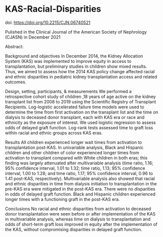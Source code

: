 # KAS-Racial-Disparities

doi: https://doi.org/10.2215/CJN.06740521

Pulished in the Clinical Journal of the American Society of Nephrology (CJASN) in December 2021

Abstract: 

Background and objectives In December 2014, the Kidney Allocation System (KAS) was implemented to improve
equity in access to transplantation, but preliminary studies in children show mixed results. Thus, we aimed to
assess how the 2014 KAS policy change affected racial and ethnic disparities in pediatric kidney transplantation
access and related outcomes.

Design, setting, participants, & measurements We performed a retrospective cohort study of children ,18 years
of age active on the kidney transplant list from 2008 to 2019 using the Scientific Registry of Transplant Recipients.
Log-logistic accelerated failure time models were used to determine the time from first activation on the
transplant list and the time on dialysis to deceased donor transplant, each with KAS era or race and ethnicity as
the exposure of interest. We used logistic regression to assess odds of delayed graft function. Log-rank tests
assessed time to graft loss within racial and ethnic groups across KAS eras.

Results All children experienced longer wait times from activation to transplantation post-KAS. In univariable
analysis, Black and Hispanic children and other children of color experienced longer times from activation to
transplant compared with White children in both eras; this finding was largely attenuated after multivariable
analysis (time ratio, 1.16; 95% confidence interval, 1.01 to 1.32; time ratio, 1.13; 95% confidence interval, 1.00 to
1.28; and time ratio, 1.17; 95% confidence interval, 0.96 to 1.41 post-KAS, respectively). Multivariable analysis also
showed that racial and ethnic disparities in time from dialysis initiation to transplantation in the pre-KAS era
were mitigated in the post-KAS era. There were no disparities in odds of delayed graft function. Black and
Hispanic children experienced longer times with a functioning graft in the post-KAS era.

Conclusions No racial and ethnic disparities from activation to deceased donor transplantation were seen before
or after implementation of the KAS in multivariable analysis, whereas time on dialysis to transplantation and
odds of short-term graft loss improved in equity after the implementation of the KAS, without compromising
disparities in delayed graft function.
